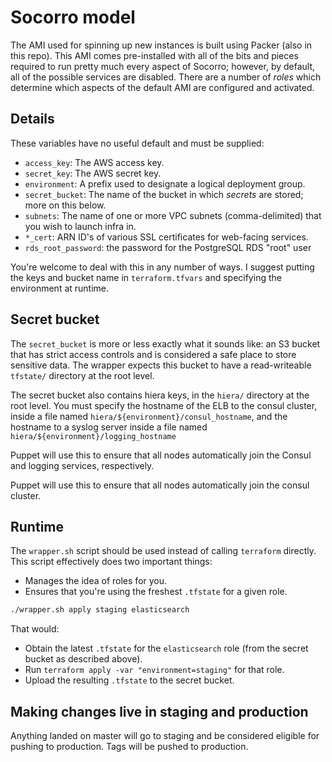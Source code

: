 # Socorro model

The AMI used for spinning up new instances is built using Packer (also in this
repo).  This AMI comes pre-installed with all of the bits and pieces required
to run pretty much every aspect of Socorro; however, by default, all of the
possible services are disabled.  There are a number of *roles* which determine
which aspects of the default AMI are configured and activated.

## Details

These variables have no useful default and must be supplied:
* `access_key`: The AWS access key.
* `secret_key`: The AWS secret key.
* `environment`: A prefix used to designate a logical deployment group.
* `secret_bucket`: The name of the bucket in which *secrets* are stored; more
   on this below.
* `subnets`: The name of one or more VPC subnets (comma-delimited) that you wish to launch infra in.
* `*_cert`: ARN ID's of various SSL certificates for web-facing services.
* `rds_root_password`: the password for the PostgreSQL RDS "root" user

You're welcome to deal with this in any number of ways. I suggest putting the
keys and bucket name in `terraform.tfvars` and specifying the environment at
runtime.

## Secret bucket

The `secret_bucket` is more or less exactly what it sounds like: an S3 bucket
that has strict access controls and is considered a safe place to store
sensitive data.  The wrapper expects this bucket to have a read-writeable
`tfstate/` directory at the root level.

The secret bucket also contains hiera keys, in the `hiera/` directory at the
root level. You must specify the hostname of the ELB to the consul
cluster, inside a file named `hiera/${environment}/consul_hostname`, and the
hostname to a syslog server inside a file named
`hiera/${environment}/logging_hostname`

Puppet will use this to ensure that all nodes automatically join the Consul
and logging services, respectively.

Puppet will use this to ensure that all nodes automatically join the consul
cluster.

## Runtime

The `wrapper.sh` script should be used instead of calling `terraform` directly.
This script effectively does two important things:
* Manages the idea of roles for you.
* Ensures that you're using the freshest `.tfstate` for a given role.

```bash
./wrapper.sh apply staging elasticsearch
```

That would:
* Obtain the latest `.tfstate` for the `elasticsearch` role (from the secret
  bucket as described above).
* Run `terraform apply -var "environment=staging"` for that role.
* Upload the resulting `.tfstate` to the secret bucket.

## Making changes live in staging and production

Anything landed on master will go to staging and be considered eligible for
pushing to production. Tags will be pushed to production.

